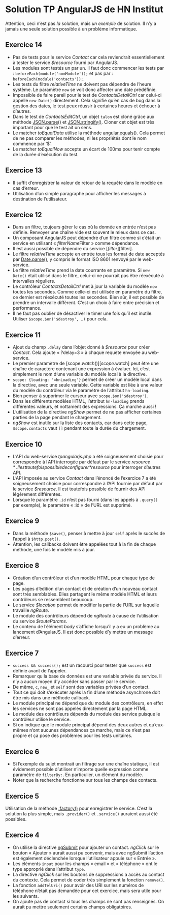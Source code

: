 # Solution TP AngularJS de HN Institut

Attention, ceci n’est pas *la* solution, mais *un exemple* de solution.
Il n’y a jamais une seule solution possible à un problème informatique.

## Exercice 14

* Pas de tests pour le service *Contact* car cela reviendrait essentiellement
  à tester le service *$resource* fourni par AngularJS.
* Les modules sont testés un par un. Il faut donc commencer les tests par :
  `beforeEach(module('nomModule'));` et pas par :
  `beforeEach(module('contacts'));`.
* Les tests du filtre *relativeTime* ne doivent pas dépendre de l’heure système.
  Le paramètre `now` se voit donc affecter une date prédéfinie.
* Impossible de faire pareil pour le test de *ContactsDetailCtrl* car celui-ci
  appelle `new Date()` directement. Cela signifie qu’en cas de bug dans la
  gestion des dates, le test peux réussir à certaines heures et échouer à
  d’autres.
* Dans le test de *ContactsEditCtrl*, un objet `talon` est cloné grâce aux
  méthode [JSON.parse()][JSON.parse] et [JSON.stringify()][JSON.stringify].
  Cloner cet objet est très important pour que le test ait un sens.
* Le matcher *toEqualData* utilise la méthode
  [angular.equals()][angular.equals].
  Cela permet de ne pas comparer les méthodes,
  ni les propriétés dont le nom commence par ‘$’.
* Le matcher *toEqualNow* accepte un écart de 100ms pour tenir compte de la durée
  d’exécution du test.

[JSON.parse]: https://developer.mozilla.org/en-US/docs/Web/JavaScript/Reference/Global_Objects/JSON/parse
[JSON.stringify]: https://developer.mozilla.org/en-US/docs/Web/JavaScript/Reference/Global_Objects/JSON/stringify
[angular.equals]: https://docs.angularjs.org/api/ng/function/angular.equals

## Exercice 13

* Il suffit d’enregistrer la valeur de retour de la requête dans le modèle
  en cas d’erreur. 
* Utilisation d’un simple paragraphe pour afficher les messages à destination
  de l’utilisateur.

## Exercice 12

* Dans un filtre, toujours gérer le cas où la donnée en entrée n’est pas
  définie. Renvoyer une chaîne vide est souvent le mieux dans ce cas.
* Un composant AngularJS peut dépendre d’un filtre comme si c’était un service
  en utilisant « *filterName*Filter » comme dépendance.
* Il est aussi possible de dépendre du service [$filter][$filter].
* Le filtre *relativeTime* accepte en entrée tous les format de date acceptés
  par [Date.parse()][Date.parse], y compris le format ISO 8601 renvoyé par le
  web-service.
* Le filtre *relativeTime* prend la date courrante en paramètre. Si
  `new Date()` était utilisé dans le filtre, celui-ci ne pourrait pas être
  réexécuté à intervalles réguliers.
* Le contrôleur *ContactsDetailCtrl* met à jour la variable du modèle `now`
  toutes les secondes. Comme celle-ci est utilisée en paramètre du filtre, ce
  dernier est réexécuté toutes les secondes.
  Bien sûr, il est possible de prendre un intervalle différent.
  C’est un choix à faire entre précision et performance.
* Il ne faut pas oublier de désactiver le timer une fois qu’il est inutile.
  Utiliser `$scope.$on('$destroy', …)` pour cela.

[$filter]: https://docs.angularjs.org/api/ng/service/$filter
[Date.parse]: https://developer.mozilla.org/en-US/docs/Web/JavaScript/Reference/Global_Objects/Date/parse

## Exercice 11

* Ajout du champ `.delay` dans l’objet donné à *$resource* pour créer *Contact*.
  Cela ajoute « ?delay=3 » à chaque requète envoyée au web-service.
* Le premier paramètre de [scope.$watch()][scope.$watch] peut être une chaîne
  de caractère contenant une expression à évaluer. Ici, c’est simplement le
  nom d’une variable du modèle local à la directive.
* `scope: {loading: '=hnLoading'}` permet de créer un modèle local dans la
  directive, avec une seule variable. Cette variable est liée à une valeur
  du modèle du contrôleur via le paramètre de l’attribut `hn-loading`.
* Bien penser à supprimer le curseur avec `scope.$on('$destroy')`.
* Dans les différents modèles HTML, l’attribut `hn-loading` prends différentes
  valeurs, et nottament des expressions. Ça marche aussi !
* L’utilisation de la directive *ngShow* permet de ne pas afficher certaines
  parties de la page pendant le chargement.
* *ngShow* est inutile sur la liste des contacts, car dans cette page,
  `$scope.contacts` vaut `[]` pendant toute la durée du chargement.

[scope.$watch]: https://docs.angularjs.org/api/ng/type/$rootScope.Scope#$watch

## Exercice 10

* L’API du web-service *tpangularjs.php* a été soigneusement choisie pour
  correspondre à l’API interrogée par défaut par le service *$resource*.
  Il est toutefois possible de configurer *$resource* pour interroger d’autres
  API.
* L’API imposée au service *Contact* dans l’énoncé de l’exercice 7 a été
  soigneusement choisie pour correspondre à l’API fournie par défaut par le
  service *$resource*. Il est toutefois possible de fournir des API légèrement
  différentes.
* Lorsque le paramètre `.id` n’est pas fourni (dans les appels à `.query()` par
  exemple), le paramètre « :id » de l’URL est supprimé.

## Exercice 9

* Dans la méthode `$save()`,
  penser à mettre à jour `self` après le succès de l’appel à `$http.post()`.
* Attention, les callbacks doivent être appelées tout à la fin de chaque
  méthode, une fois le modèle mis à jour.

## Exercice 8

* Création d’un contrôleur et d’un modèle HTML pour chaque type de page.
* Les pages d’édition d’un contact et de création d’un nouveau contact
  sont très semblables. Elles partagent le même modèle HTML et leurs
  contrôleurs se ressemblent beaucoup.
* Le service *$location* permet de modifier la partie de l’URL sur laquelle
  travaille *ngRoute*.
* Le module des contrôleurs dépend de *ngRoute* à cause de l’utilisation du
  service *$routeParams*.
* Le contenu de l’élément *body* s’affiche lorsqu’il y a eu un problème au
  lancement d’AngularJS. Il est donc possible d’y mettre un message d’erreur.

## Exercice 7

* `success && success();` est un racourci pour tester que `success`
  est définie avant de l’appeler.
* Remarquer qu la base de données est une variable privée du service.
  Il n’y a aucun moyen d’y accéder sans passer par le service.
* De même, `c`, `new_` et `self` sont des variables privées d’un contact.
* Tout ce qui doit s’exécuter après la fin d’une méthode asynchrone
  doit être mis dans une méthode callback.
* Le module principal ne dépend que du module des contrôleurs,
  en effet les services ne sont pas appelés directement par la page HTML.
* Le module des contrôleurs dépends du module des service
  puisque le contrôleur utilise le service.
* Si on indique que le module principal dépend des deux autres
  et qu’eux-mêmes n’ont aucunes dépendances ça marche,
  mais ce n’est pas propre et ça pose des problèmes pour les tests unitaires.

## Exercice 6

* Si l’exemple du sujet montrait un filtrage sur une chaîne statique,
  il est évidement possible d’utiliser n’importe quelle expression
  comme paramètre de `filterBy:`. En particulier, un élément du modèle.
* Noter que la recherche fonctionne sur tous les champs des contacts.

## Exercice 5

Utilisation de la méthode [.factory()][Module.factory] pour enregistrer
le service.
C’est la solution la plus simple, mais `.provider()` et `.service()`
auraient aussi été possibles.

[Module.factory]: https://docs.angularjs.org/api/ng/type/angular.Module#factory

## Exercice 4

* On utilise la directive [ngSubmit][ngSubmit] pour ajouter un contact.
  *ngClick* sur le bouton « Ajouter » aurait aussi pu convenir,
  mais avec ngSubmit l’action est également déclenchée lorsque
  l’utilisateur appuie sur « Entrée ».
* Les éléments `input` pour les champs « email » et « téléphone »
  ont le type approprié dans l’attribut `type`.
* La directive *ngClick* sur les boutons de suppressions
  a accès au contact du contexte.
  Cela permet de coder très simplement la fonction `remove()`.
* La fonction `addTelUri()` pour avoir des URI sur les numéros de
  téléphone n’était pas demandée pour cet exercice,
  mais sera utile pour les suivants.  
* On ajoute pas de contact si tous les champs ne sont pas renseignés.
  On aurait pu mettre seulement certains champs obligatoires.

[ngSubmit]: https://docs.angularjs.org/api/ng/directive/ngSubmit
